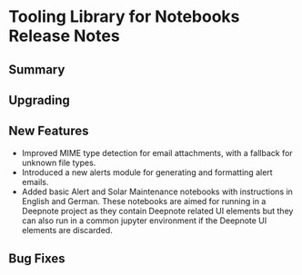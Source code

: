 # Tooling Library for Notebooks Release Notes

## Summary

<!-- Here goes a general summary of what this release is about -->

## Upgrading

<!-- Here goes notes on how to upgrade from previous versions, including deprecations and what they should be replaced with -->

## New Features

- Improved MIME type detection for email attachments, with a fallback for unknown file types.
- Introduced a new alerts module for generating and formatting alert emails.
- Added basic Alert and Solar Maintenance notebooks with instructions in English and German. These notebooks are aimed for running in a Deepnote project as they contain Deepnote related UI elements but they can also run in a common jupyter environment if the Deepnote UI elements are discarded.

## Bug Fixes

<!-- Here goes notable bug fixes that are worth a special mention or explanation -->
